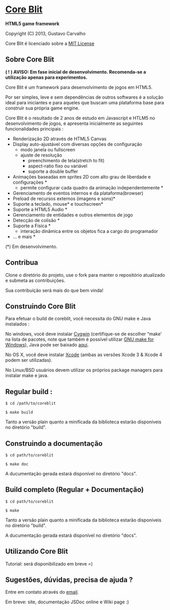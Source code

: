 [Core Blit](http://github.com/gfcarvalho/coreblit)
=============================================================================
<b>HTML5 game framework</b>

Copyright (C) 2013, Gustavo Carvalho

Core Blit é licenciado sobre a [MIT License](http://www.opensource.org/licenses/mit-license.php)


Sobre Core Blit
-------------------------------------------------------------------------------
<b>( ! ) AVISO: Em fase inicial de desenvolvimento. Recomenda-se a utilização apenas para experimentos.</b>

Core Blit é um framework para desenvolvimento de jogos em HTML5.

Por ser simples, leve e sem dependências de outros softwares é a solução ideal para iniciantes e para aqueles que buscam uma plataforma base para construir sua própria game engine.

Core Blit é o resultado de 2 anos de estudo em Javascript e HTLM5 no desenvolvimento de jogos, e apresenta inicialmente as seguintes funcionalidades principais :

- Renderização 2D através de HTML5 Canvas
- Display auto-ajustável com diversas opções de configuração
  - modo janela ou fullscreen
  - ajuste de resolução
	- preenchimento de tela(stretch to fit)
	- aspect-ratio fixo ou variável
	- suporte a double buffer
- Animações baseadas em sprites 2D com alto grau de liberdade e configurações *
	- permite configurar cada quadro da animação independentemente *
- Gerenciamento de eventos internos e da plataforma(browser)
- Preload de recursos externos (imagens e sons)*
- Suporte a teclado, mouse* e touchscreen*
- Suporte a HTML5 Audio *
- Gerenciamento de entidades e outros elementos de jogo
- Detecção de colisão *
- Suporte a Física *
	- interação dinâmica entre os objetos fica a cargo do programador
- ... e mais *

(*) Em desenvolvimento.

Contribua
-------------------------------------------------------------------------------
Clone o diretório do projeto, use o fork para manter o repositório atualizado e submeta as contribuições.

Sua contribuição será mais do que bem vinda!

Construindo Core Blit
-------------------------------------------------------------------------------
Para efetuar o build de coreblit, você necessita do GNU make e Java instalados :

No windows, você deve instalar [Cygwin](http://cygwin.com/) (certifique-se de escolher “make’ na lista de pacotes, note que também é possível utilizar [GNU make for Windows](http://gnuwin32.sourceforge.net/packages/make.htm)), Java pode ser baixado [aqui](http://java.com/en/download/index.jsp).

No OS X, você deve instalar [Xcode](https://developer.apple.com/xcode/) (ambas as versões Xcode 3 & Xcode 4 podem ser utilizadas).

No Linux/BSD usuários devem utilizar os próprios package managers para instalar make e java.

Regular build :
-------------------------------------------------------------------------------
`$ cd /path/to/coreblit`

`$ make build`

Tanto a versão plain quanto a minificada da biblioteca estarão disponíveis no diretório "build".

Construindo a documentação
-------------------------------------------------------------------------------
`$ cd path/to/coreblit`

`$ make doc`

A ducumentação gerada estará disponível no diretório "docs".

Build completo (Regular + Documentação)
-------------------------------------------------------------------------------
`$ cd path/to/coreblit`

`$ make`

Tanto a versão plain quanto a minificada da biblioteca estarão disponíveis no diretório "build".

A ducumentação gerada estará disponível no diretório "docs".

Utilizando Core Blit
-------------------------------------------------------------------------------
Tutorial: será disponibilizado em breve =)

Sugestões, dúvidas, precisa de ajuda ?
-------------------------------------------------------------------------------
Entre em contato através do [email](mailto:gustavo.carvalho@ufv.br).

Em breve: site, documentação JSDoc online e Wiki page :)
